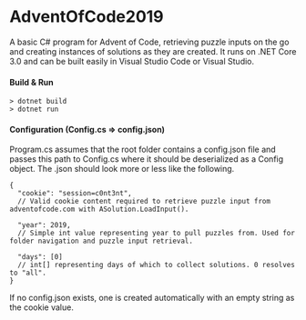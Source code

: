 # AdventOfCode2019
A basic C# program for Advent of Code, retrieving puzzle inputs on the go and creating instances of solutions as they are created. It runs on .NET Core 3.0 and can be built easily in Visual Studio Code or Visual Studio. 

#### Build & Run
```
> dotnet build
> dotnet run
```

#### Configuration (Config.cs => config.json)
Program.cs assumes that the root folder contains a config.json file and passes this path to Config.cs where it should be deserialized as a Config object. The .json should look more or less like the following. 
```
{
  "cookie": "session=c0nt3nt", 
  // Valid cookie content required to retrieve puzzle input from adventofcode.com with ASolution.LoadInput(). 
  
  "year": 2019,
  // Simple int value representing year to pull puzzles from. Used for folder navigation and puzzle input retrieval. 

  "days": [0] 
  // int[] representing days of which to collect solutions. 0 resolves to "all". 
}
```
If no config.json exists, one is created automatically with an empty string as the cookie value. 
